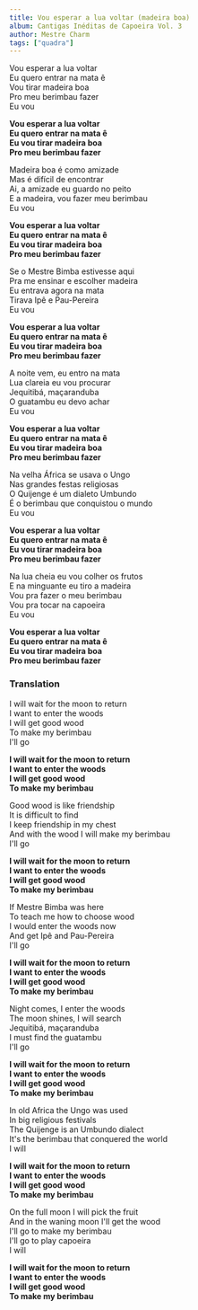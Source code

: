 ```yaml
---
title: Vou esperar a lua voltar (madeira boa)
album: Cantigas Inéditas de Capoeira Vol. 3
author: Mestre Charm
tags: ["quadra"]
---
```


Vou esperar a lua voltar  
Eu quero entrar na mata ê  
Vou tirar madeira boa  
Pro meu berimbau fazer  
Eu vou

**Vou esperar a lua voltar**  
**Eu quero entrar na mata ê**  
**Eu vou tirar madeira boa**  
**Pro meu berimbau fazer**

Madeira boa é como amizade  
Mas é difícil de encontrar  
Ai, a amizade eu guardo no peito  
E a madeira, vou fazer meu berimbau  
Eu vou

**Vou esperar a lua voltar**  
**Eu quero entrar na mata ê**  
**Eu vou tirar madeira boa**  
**Pro meu berimbau fazer**

Se o Mestre Bimba estivesse aqui  
Pra me ensinar e escolher madeira  
Eu entrava agora na mata  
Tirava Ipê e Pau-Pereira  
Eu vou

**Vou esperar a lua voltar**  
**Eu quero entrar na mata ê**  
**Eu vou tirar madeira boa**  
**Pro meu berimbau fazer**

A noite vem, eu entro na mata  
Lua clareia eu vou procurar  
Jequitibá, maçaranduba  
O guatambu eu devo achar  
Eu vou

**Vou esperar a lua voltar**  
**Eu quero entrar na mata ê**  
**Eu vou tirar madeira boa**  
**Pro meu berimbau fazer**

Na velha África se usava o Ungo  
Nas grandes festas religiosas  
O Quijenge é um dialeto Umbundo  
É o berimbau que conquistou o mundo  
Eu vou

**Vou esperar a lua voltar**  
**Eu quero entrar na mata ê**  
**Eu vou tirar madeira boa**  
**Pro meu berimbau fazer**

Na lua cheia eu vou colher os frutos  
E na minguante eu tiro a madeira  
Vou pra fazer o meu berimbau  
Vou pra tocar na capoeira  
Eu vou

**Vou esperar a lua voltar**  
**Eu quero entrar na mata ê**  
**Eu vou tirar madeira boa**  
**Pro meu berimbau fazer**

### Translation

I will wait for the moon to return  
I want to enter the woods  
I will get good wood  
To make my berimbau  
I'll go

**I will wait for the moon to return**  
**I want to enter the woods**  
**I will get good wood**  
**To make my berimbau**  

Good wood is like friendship  
It is difficult to find  
I keep friendship in my chest  
And with the wood I will make my berimbau  
I'll go

**I will wait for the moon to return**  
**I want to enter the woods**  
**I will get good wood**  
**To make my berimbau**  

If Mestre Bimba was here  
To teach me how to choose wood  
I would enter the woods now  
And get Ipê and Pau-Pereira  
I'll go

**I will wait for the moon to return**  
**I want to enter the woods**  
**I will get good wood**  
**To make my berimbau**  

Night comes, I enter the woods  
The moon shines, I will search  
Jequitibá, maçaranduba  
I must find the guatambu  
I'll go

**I will wait for the moon to return**  
**I want to enter the woods**  
**I will get good wood**  
**To make my berimbau**  

In old Africa the Ungo was used  
In big religious festivals  
The Quijenge is an Umbundo dialect  
It's the berimbau that conquered the world  
I will

**I will wait for the moon to return**  
**I want to enter the woods**  
**I will get good wood**  
**To make my berimbau**  

On the full moon I will pick the fruit  
And in the waning moon I'll get the wood  
I'll go to make my berimbau  
I'll go to play capoeira  
I will

**I will wait for the moon to return**  
**I want to enter the woods**  
**I will get good wood**  
**To make my berimbau**  
